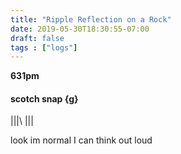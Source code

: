 ```yaml
---
title: "Ripple Reflection on a Rock"
date: 2019-05-30T18:30:55-07:00
draft: false
tags : ["logs"]
---
```



**631pm**

#### scotch snap {g}

|||\\ \|||



look im normal I can think out loud
